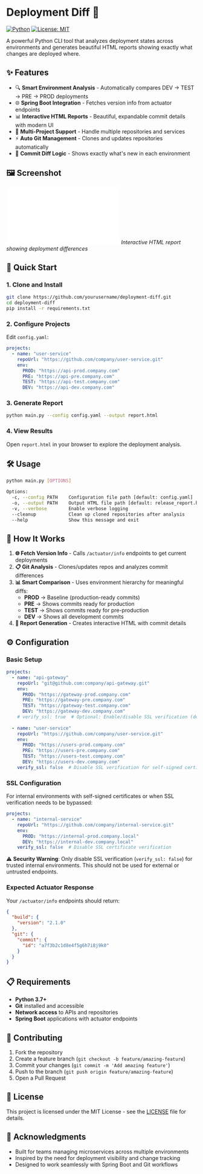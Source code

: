 # Deployment Diff 🚀

[![Python](https://img.shields.io/badge/python-3.7+-blue.svg)](https://www.python.org/downloads/)
[![License: MIT](https://img.shields.io/badge/License-MIT-yellow.svg)](https://opensource.org/licenses/MIT)

A powerful Python CLI tool that analyzes deployment states across environments and generates beautiful HTML reports showing exactly what changes are deployed where.

## ✨ Features

- 🔍 **Smart Environment Analysis** - Automatically compares DEV → TEST → PRE → PROD deployments
- 🌐 **Spring Boot Integration** - Fetches version info from actuator endpoints
- 📊 **Interactive HTML Reports** - Beautiful, expandable commit details with modern UI
- 🔄 **Multi-Project Support** - Handle multiple repositories and services
- ⚡ **Auto Git Management** - Clones and updates repositories automatically
- 🎯 **Commit Diff Logic** - Shows exactly what's new in each environment

## 🖼️ Screenshot

![Example Report](example_report.html)
*Interactive HTML report showing deployment differences*

## 🚀 Quick Start

### 1. Clone and Install
```bash
git clone https://github.com/yourusername/deployment-diff.git
cd deployment-diff
pip install -r requirements.txt
```

### 2. Configure Projects
Edit `config.yaml`:
```yaml
projects:
  - name: "user-service"
    repoUrl: "https://github.com/company/user-service.git"
    env:
      PROD: "https://api-prod.company.com"
      PRE: "https://api-pre.company.com" 
      TEST: "https://api-test.company.com"
      DEV: "https://api-dev.company.com"
```

### 3. Generate Report
```bash
python main.py --config config.yaml --output report.html
```

### 4. View Results
Open `report.html` in your browser to explore the deployment analysis.

## 🛠️ Usage

```bash
python main.py [OPTIONS]

Options:
  -c, --config PATH    Configuration file path [default: config.yaml]
  -o, --output PATH    Output HTML file path [default: release_report.html]
  -v, --verbose        Enable verbose logging
  --cleanup            Clean up cloned repositories after analysis
  --help               Show this message and exit
```

## 🔧 How It Works

1. **🌐 Fetch Version Info** - Calls `/actuator/info` endpoints to get current deployments
2. **📋 Git Analysis** - Clones/updates repos and analyzes commit differences  
3. **📊 Smart Comparison** - Uses environment hierarchy for meaningful diffs:
   - **PROD** → Baseline (production-ready commits)
   - **PRE** → Shows commits ready for production  
   - **TEST** → Shows commits ready for pre-production
   - **DEV** → Shows all development commits
4. **🎨 Report Generation** - Creates interactive HTML with commit details

## ⚙️ Configuration

### Basic Setup
```yaml
projects:
  - name: "api-gateway"
    repoUrl: "git@github.com:company/api-gateway.git"
    env:
      PROD: "https://gateway-prod.company.com"
      PRE: "https://gateway-pre.company.com"
      TEST: "https://gateway-test.company.com"
      DEV: "https://gateway-dev.company.com"
    # verify_ssl: true  # Optional: Enable/disable SSL verification (default: true)
      
  - name: "user-service"
    repoUrl: "https://github.com/company/user-service.git"
    env:
      PROD: "https://users-prod.company.com"
      PRE: "https://users-pre.company.com"
      TEST: "https://users-test.company.com"
      DEV: "https://users-dev.company.com"
    verify_ssl: false  # Disable SSL verification for self-signed certificates
```

### SSL Configuration
For internal environments with self-signed certificates or when SSL verification needs to be bypassed:

```yaml
projects:
  - name: "internal-service"
    repoUrl: "https://github.com/company/internal-service.git"
    env:
      PROD: "https://internal-prod.company.local"
      DEV: "https://internal-dev.company.local"
    verify_ssl: false  # Disable SSL certificate verification
```

⚠️ **Security Warning**: Only disable SSL verification (`verify_ssl: false`) for trusted internal environments. This should not be used for external or untrusted endpoints.

### Expected Actuator Response
Your `/actuator/info` endpoints should return:
```json
{
  "build": {
    "version": "2.1.0"
  },
  "git": {
    "commit": {
      "id": "a7f3b2c1d8e4f5g6h7i8j9k0"
    }
  }
}
```

## 📋 Requirements

- **Python 3.7+**
- **Git** installed and accessible
- **Network access** to APIs and repositories
- **Spring Boot** applications with actuator endpoints

## 🤝 Contributing

1. Fork the repository
2. Create a feature branch (`git checkout -b feature/amazing-feature`)
3. Commit your changes (`git commit -m 'Add amazing feature'`)
4. Push to the branch (`git push origin feature/amazing-feature`)
5. Open a Pull Request

## 📝 License

This project is licensed under the MIT License - see the [LICENSE](LICENSE) file for details.

## 🙏 Acknowledgments

- Built for teams managing microservices across multiple environments
- Inspired by the need for deployment visibility and change tracking
- Designed to work seamlessly with Spring Boot and Git workflows